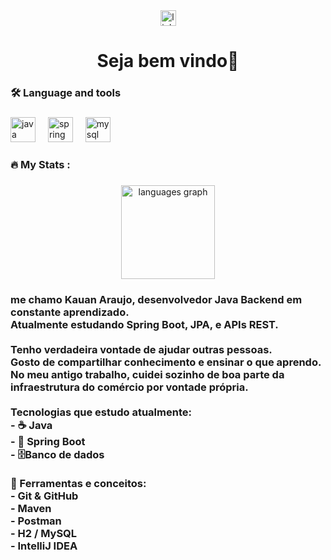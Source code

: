 <div align="center">
  <a href="https://www.linkedin.com/in/kauan-ara%C3%BAjo-a85509275/" target="_blank">
    <img src="https://img.shields.io/static/v1?message=LinkedIn&logo=linkedin&label=&color=0077B5&logoColor=white&labelColor=&style=for-the-badge" height="25" alt="linkedin logo"  />
  </a>
</div>

###

<h1 align="center">Seja bem vindo👋</h1>

###

<h3 align="left">🛠 Language and tools</h3>

###

<div align="left">
  <img src="https://cdn.jsdelivr.net/gh/devicons/devicon/icons/java/java-original.svg" height="40" alt="java logo"  />
  <img width="12" />
  <img src="https://cdn.jsdelivr.net/gh/devicons/devicon/icons/spring/spring-original.svg" height="40" alt="spring logo"  />
  <img width="12" />
  <img src="https://cdn.jsdelivr.net/gh/devicons/devicon/icons/mysql/mysql-original.svg" height="40" alt="mysql logo"  />
</div>

###

<h3 align="left">🔥   My Stats :</h3>

###

<div align="center">
  <img src="https://github-readme-stats.vercel.app/api/top-langs?username=KauanAraujo019&locale=en&hide_title=false&layout=compact&card_width=320&langs_count=5&theme=dracula&hide_border=false&order=2" height="150" alt="languages graph"  />
</div>

###

<h3 align="left">me chamo Kauan Araujo, desenvolvedor Java Backend em constante aprendizado.  <br>Atualmente estudando Spring Boot, JPA, e APIs REST.  <br><br>Tenho verdadeira vontade de ajudar outras pessoas.<br>Gosto de compartilhar conhecimento e ensinar o que aprendo.<br>No meu antigo trabalho, cuidei sozinho de boa parte da infraestrutura do  comércio por vontade própria.<br><br>Tecnologias que estudo atualmente:<br>- ☕ Java  <br>- 🌱 Spring Boot  <br>- 🗄️Banco de dados<br><br>🧰 Ferramentas e conceitos:<br>- Git & GitHub  <br>- Maven  <br>- Postman  <br>- H2 / MySQL  <br>- IntelliJ IDEA</h3>

###
